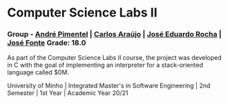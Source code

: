 # Computer Science Labs II

### Group - [André Pimentel](https://github.com/APF-git) | [Carlos Araújo](https://github.com/carlosdeveloper95) | [José Eduardo Rocha](https://github.com/Eduard0Rocha) | [José Fonte](https://github.com/josefonte) Grade: 18.0

As part of the Computer Science Labs II course, the project was developed in C with the goal of implementing an interpreter for a stack-oriented language called $0M.

University of Minho | Integrated Master's in Software Engineering | 2nd Semester | 1st Year | Academic Year 20/21
